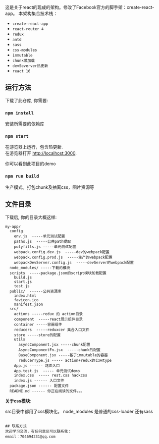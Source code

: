 这是关于react的现成的架构。修改了Facebook官方的脚手架：create-react-app。
本架构集合技术栈：
  * `create-react-app`
  * `react-router 4`
  * `redux`
  * `antd`
  * `sass`
  * `css-modules`
  * `immutable`
  * `chunk懒加载`
  * `devSeverver热更新`
  * `react 16`
## 运行方法


下载了此仓库, 你需要:

### `npm install`

安装所需要的依赖库

### `npm start`

在游览器上运行，包含热更新.<br>
在游览器打开 [http://localhost:3000](http://localhost:3000).

你可以看到此项目的demo


### `npm run build`

生产模式。打包chunk及抽离css，图片资源等

## 文件目录

下载后, 你的目录大概这样:

```
my-app/
  config
    env.js  -----单元测试配置
    paths.js  -----公共path提取
    polyfills.js -----单元测试配置
    webpack.config.dev.js  -----dev的webpack配置
    webpack.config.prod.js  -----生产的webpack配置
    webpackDevServer.config.js  -----devServer的webpack配置
  node_modules/ -----下载的模块
  scripts  -----package.json的script模块加载配置
    build.js
    start.js
    test.js
  public/  ------公共资源库
    index.html
    favicon.ico
    manifest.json
  src/
    actions -----redux 的 action目录
    component  -----react展示组件目录
    container -----容器组件
    reducers  -----reduxcer 集合入口文件
    store -----store的配置
    utils
      asyncComponent.jsx -----chunk配置
      AsyncComponentFn.jsx  -----chunk的配置
      BaseComponent.jsx -----基于immutable的容器
      reducerType.js ----- action+redux的公用type
    App.js ------ 路由入口
    App.test.js  ----- 单元测试demo
    index.css  ----- rest.css hackcss
    index.js ------ 入口文件
  package.json ------ 配置文件
  README.md ------ 你正在阅读的文件。。。
```

**关于css模块**:

src目录中都用了css模块化。
node_modules 是普通的css-loader
还有sass

```

## 联系方式
欢迎学习交流，有任何意见可以联系我：
email：704694231@qq.com
